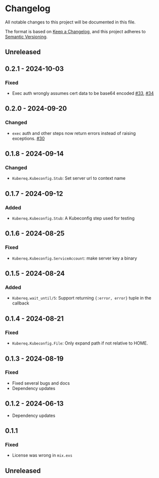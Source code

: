 # Changelog

All notable changes to this project will be documented in this file.

The format is based on [Keep a Changelog](https://keepachangelog.com/en/1.0.0/),
and this project adheres to [Semantic Versioning](https://semver.org/spec/v2.0.0.html).

## Unreleased

<!-- Add your changelog entry to the relevant subsection -->

<!-- ### Added | Changed | Deprecated | Removed | Fixed | Security -->

<!--------------------- Don't add new entries after this line --------------------->

## 0.2.1 - 2024-10-03

### Fixed

- Exec auth wrongly assumes cert data to be base64 encoded [#33](https://github.com/mruoss/kubereq/issues/33), [#34](https://github.com/mruoss/kubereq/pull/34)

## 0.2.0 - 2024-09-20

### Changed

- `exec` auth and other steps now return errors instead of raising exceptions. [#30](https://github.com/mruoss/kubereq/pull/30)

## 0.1.8 - 2024-09-14

### Changed

- `Kubereq.Kubeconfig.Stub`: Set server url to context name

## 0.1.7 - 2024-09-12

### Added

- `Kubereq.Kubeconfig.Stub`: A Kubeconfig step used for testing

## 0.1.6 - 2024-08-25

### Fixed

- `Kubereq.Kubeconfig.ServiceAccount`: make server key a binary

## 0.1.5 - 2024-08-24

### Added

- `Kubereq.wait_until/5`: Support returning `{:error, error}` tuple in the callback

## 0.1.4 - 2024-08-21

### Fixed

- `Kubereq.Kubeconfig.File`: Only expand path if not relative to HOME.

## 0.1.3 - 2024-08-19

### Fixed

- Fixed several bugs and docs
- Dependency updates

## 0.1.2 - 2024-06-13

- Dependency updates

## 0.1.1

### Fixed

- License was wrong in `mix.exs`

## Unreleased

<!-- Add your changelog entry to the relevant subsection -->

<!-- ### Added | Changed | Deprecated | Removed | Fixed | Security -->

<!-- No new entries below this line! -->
